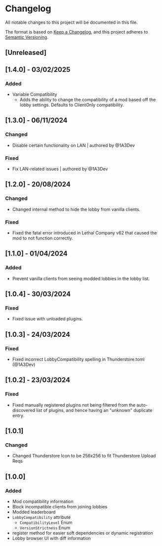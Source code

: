# Changelog

All notable changes to this project will be documented in this file.

The format is based on [Keep a Changelog](https://keepachangelog.com/en/1.0.0/),
and this project adheres to [Semantic Versioning](https://semver.org/spec/v2.0.0.html).

## [Unreleased]

## [1.4.0] - 03/02/2025

### Added

- Variable Compatibility
  - Adds the ability to change the compatibility of a mod based off the lobby settings. Defaults to ClientOnly compatibility.

## [1.3.0] - 06/11/2024

### Changed

- Disable certain functionality on LAN | authored by @1A3Dev

### Fixed

- Fix LAN-related issues | authored by @1A3Dev

## [1.2.0] - 20/08/2024

### Changed

- Changed internal method to hide the lobby from vanilla clients.

### Fixed

- Fixed the fatal error introduced in Lethal Company v62 that caused the mod to not function correctly.

## [1.1.0] - 01/04/2024

### Added

- Prevent vanilla clients from seeing modded lobbies in the lobby list.

## [1.0.4] - 30/03/2024

### Fixed

- Fixed issue with unloaded plugins.

## [1.0.3] - 24/03/2024

### Fixed

- Fixed incorrect LobbyCompatibility spelling in Thunderstore.toml (@1A3Dev)

## [1.0.2] - 23/03/2024

### Fixed

- Fixed manually registered plugins not being filtered from the auto-discovered list of plugins, and hence having an "unknown" duplicate entry.

## [1.0.1]

### Changed

- Changed Thunderstore Icon to be 256x256 to fit Thunderstore Upload Reqs

## [1.0.0]

### Added

- Mod compatibility information
- Block incompatible clients from joining lobbies
- Modded leaderboard
- `LobbyCompatibility` attribute
    - `CompatibilityLevel` Enum
    - `VersionStrictness` Enum
- register method for easier soft dependencies or dynamic registration
- Lobby browser UI with diff information
